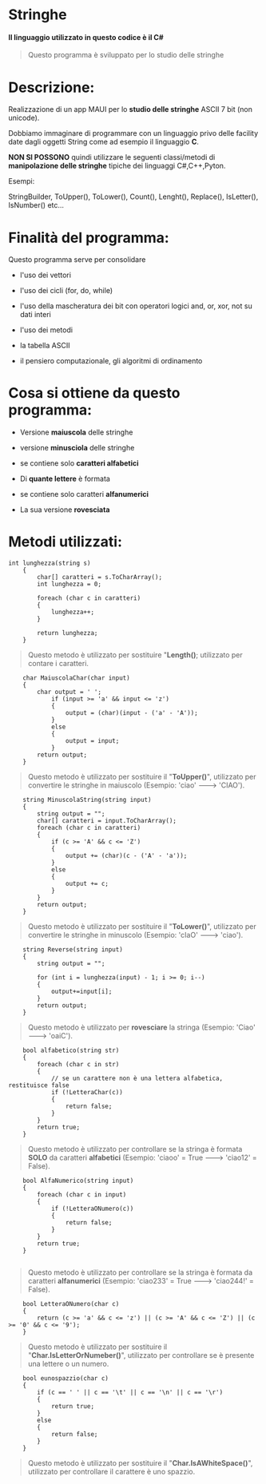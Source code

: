 # Stringhe
#### Il linguaggio utilizzato in questo codice è il C#
>  Questo programma è sviluppato per lo studio delle stringhe
 
  #  **Descrizione:**
  Realizzazione di un app MAUI  per  lo **studio delle stringhe**  ASCII 7 bit (non unicode).
 
  Dobbiamo immaginare di programmare con un linguaggio privo delle facility date dagli oggetti String come ad esempio il linguaggio **C**.
 
  **NON  SI POSSONO** quindi utilizzare le seguenti classi/metodi di **manipolazione delle stringhe** tipiche dei linguaggi C#,C++,Pyton.
 
  Esempi:
 
 StringBuilder, ToUpper(), ToLower(), Count(), Lenght(), Replace(), IsLetter(), IsNumber() etc...
 
 #  **Finalità del programma:**
 
 Questo programma serve per consolidare
 
 *    l'uso dei vettori
 
 *  l'uso dei cicli (for, do, while)
 
 *   l'uso della mascheratura dei bit con operatori logici and, or, xor, not su dati interi
 
 *  l'uso dei metodi
 
 *  la tabella ASCII
 
 *   il pensiero computazionale, gli algoritmi di ordinamento
 
# **Cosa si ottiene da questo programma:**

* Versione **maiuscola** delle stringhe

*  versione   **minusciola** delle stringhe

*  se contiene solo **caratteri alfabetici**

*   Di    **quante lettere** è formata

*  se contiene solo caratteri  **alfanumerici**

*   La sua versione **rovesciata**

# **Metodi utilizzati:**

```
int lunghezza(string s)
    {
        char[] caratteri = s.ToCharArray();
        int lunghezza = 0;

        foreach (char c in caratteri)
        {
            lunghezza++;
        }

        return lunghezza;
    }
```

> Questo metodo è utilizzato per sostituire "**Length()**; utilizzato per contare i caratteri.

```
    char MaiuscolaChar(char input)
    {
        char output = ' ';
            if (input >= 'a' && input <= 'z')
            {
                output = (char)(input - ('a' - 'A'));
            }
            else
            {
                output = input;
            }
        return output;
    }
```

> Questo metodo è utilizzato per sostituire  il "**ToUpper()**", utilizzato per convertire le stringhe in maiuscolo (Esempio: 'ciao' ---> 'CIAO').

```
    string MinuscolaString(string input)
    {
        string output = "";
        char[] caratteri = input.ToCharArray();
        foreach (char c in caratteri)
        {
            if (c >= 'A' && c <= 'Z')
            {
                output += (char)(c - ('A' - 'a'));
            }
            else
            {
                output += c;
            }
        }
        return output;
    }
```

> Questo metodo è utilizzato per sostituire il "**ToLower()**", utilizzato per convertire le stringhe in minuscolo (Esempio: 'cIaO' ---> 'ciao').


```
    string Reverse(string input)
    {
        string output = "";

        for (int i = lunghezza(input) - 1; i >= 0; i--)
        {
            output+=input[i];
        }
        return output;
    }

```
> Questo metodo è utilizzato per **rovesciare** la stringa (Esempio: 'Ciao' ---> 'oaiC').

```
    bool alfabetico(string str)
    {
        foreach (char c in str)
        {
            // se un carattere non è una lettera alfabetica, restituisce false
            if (!LetteraChar(c))
            {
                return false;
            }
        }
        return true;
    }

```
> Questo metodo è utilizzato per controllare se la stringa è formata **SOLO** da caratteri **alfabetici** (Esempio: 'ciaoo' = True ---> 'ciao12' = False).

```
    bool AlfaNumerico(string input)
    {
        foreach (char c in input)
        {
            if (!LetteraONumero(c))
            {
                return false;
            }
        }
        return true;
    }


```
> Questo metodo è utilizzato per controllare se la stringa è formata da caratteri **alfanumerici** (Esempio: 'ciao233' = True ---> 'ciao244!' = False).

```
    bool LetteraONumero(char c)
    {
        return (c >= 'a' && c <= 'z') || (c >= 'A' && c <= 'Z') || (c >= '0' && c <= '9');
    }

```
> Questo metodo è utilizzato per sostituire il "**Char.IsLetterOrNumeber()**", utilizzato per controllare se è presente una lettere o un numero.

```
    bool eunospazzio(char c)
    {
        if (c == ' ' || c == '\t' || c == '\n' || c == '\r')
        {
            return true;
        }
        else
        {
            return false;
        }
    }
``` 
> Questo metodo è utilizzato per sostituire il "**Char.IsAWhiteSpace()**", utilizzato per controllare il carattere è uno spazzio.
